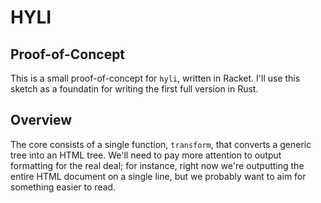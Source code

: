 # HYLI

## Proof-of-Concept

This is a small proof-of-concept for `hyli`, written in Racket.
I'll use this sketch as a foundatin for writing the first full version in Rust.

## Overview

The core consists of a single function, `transform`, that converts a generic tree into an HTML tree.
We'll need to pay more attention to output formatting for the real deal; for instance, right now we're outputting the entire HTML document on a single line, but we probably want to aim for something easier to read.
